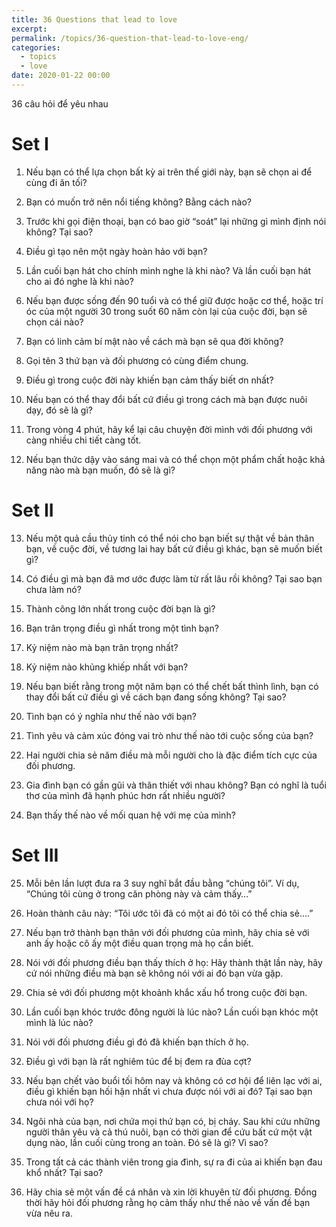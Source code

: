 ```yaml
---
title: 36 Questions that lead to love
excerpt: 
permalink: /topics/36-question-that-lead-to-love-eng/
categories:
  - topics
  - love
date: 2020-01-22 00:00
---
```


36 câu hỏi để yêu nhau

# Set I

1. Nếu bạn có thể lựa chọn bất kỳ ai trên thế giới này, bạn sẽ chọn ai để cùng đi ăn tối?

2. Bạn có muốn trở nên nổi tiếng không? Bằng cách nào?

3. Trước khi gọi điện thoại, bạn có bao giờ “soát” lại những gì mình định nói không? Tại sao?

4. Điều gì tạo nên một ngày hoàn hảo với bạn?

5. Lần cuối bạn hát cho chính mình nghe là khi nào? Và lần cuối bạn hát cho ai đó nghe là khi nào?

6. Nếu bạn được sống đến 90 tuổi và có thể giữ được hoặc cơ thể, hoặc trí óc của một người 30 trong suốt 60 năm còn lại của cuộc đời, bạn sẽ chọn cái nào?

7. Bạn có linh cảm bí mật nào về cách mà bạn sẽ qua đời không? 

8. Gọi tên 3 thứ bạn và đối phương có cùng điểm chung.

9. Điều gì trong cuộc đời này khiến bạn cảm thấy biết ơn nhất?

10. Nếu bạn có thể thay đổi bất cứ điều gì trong cách mà bạn được nuôi dạy, đó sẽ là gì?

11. Trong vòng 4 phút, hãy kể lại câu chuyện đời mình với đối phương với càng nhiều chi tiết càng tốt.

12. Nếu bạn thức dậy vào sáng mai và có thể chọn một phẩm chất hoặc khả năng nào mà bạn muốn, đó sẽ là gì?

# Set II

13. Nếu một quả cầu thủy tinh có thể nói cho bạn biết sự thật về bản thân bạn, về cuộc đời, về tương lai hay bất cứ điều gì khác, bạn sẽ muốn biết gì?

14. Có điều gì mà bạn đã mơ ước được làm từ rất lâu rồi không? Tại sao bạn chưa làm nó?

15. Thành công lớn nhất trong cuộc đời bạn là gì?

16. Bạn trân trọng điều gì nhất trong một tình bạn?

17. Kỷ niệm nào mà bạn trân trọng nhất?

18. Kỷ niệm nào khủng khiếp nhất với bạn?

19. Nếu bạn biết rằng trong một năm bạn có thể chết bất thình lình, bạn có thay đổi bất cứ điều gì về cách bạn đang sống không? Tại sao?

20. Tình bạn có ý nghĩa như thế nào với bạn?

21. Tình yêu và cảm xúc đóng vai trò như thế nào tới cuộc sống của bạn?

22. Hai người chia sẻ năm điều mà mỗi người cho là đặc điểm tích cực của đối phương.

23. Gia đình bạn có gần gũi và thân thiết với nhau không? Bạn có nghĩ là tuổi thơ của mình đã hạnh phúc hơn rất nhiều người?

24. Bạn thấy thế nào về mối quan hệ với mẹ của mình?

# Set III

25. Mỗi bên lần lượt đưa ra 3 suy nghĩ bắt đầu bằng “chúng tôi”. Ví dụ, “Chúng tôi cùng ở trong căn phòng này và cảm thấy…”

26. Hoàn thành câu này: “Tôi ước tôi đã có một ai đó tôi có thể chia sẻ….” 

27. Nếu bạn trở thành bạn thân với đối phương của mình, hãy chia sẻ với anh ấy hoặc cô ấy một điều quan trọng mà họ cần biết.

28. Nói với đối phương điều bạn thấy thích ở họ: Hãy thành thật lần này, hãy cứ nói những điều mà bạn sẽ không nói với ai đó bạn vừa gặp.

29. Chia sẻ với đối phương một khoảnh khắc xấu hổ trong cuộc đời bạn.

30. Lần cuối bạn khóc trước đông người là lúc nào? Lần cuối bạn khóc một mình là lúc nào?

31. Nói với đối phương điều gì đó đã khiến bạn thích ở họ.

32. Điều gì với bạn là rất nghiêm túc để bị đem ra đùa cợt?

33. Nếu bạn chết vào buổi tối hôm nay và không có cơ hội để liên lạc với ai, điều gì khiến bạn hối hận nhất vì chưa được nói với ai đó? Tại sao bạn chưa nói với họ?

34. Ngôi nhà của bạn, nơi chứa mọi thứ bạn có, bị cháy. Sau khi cứu những người thân yêu và cả thú nuôi, bạn có thời gian để cứu bất cứ một vật dụng nào, lần cuối cùng trong an toàn. Đó sẽ là gì? Vì sao?

35. Trong tất cả các thành viên trong gia đình, sự ra đi của ai khiến bạn đau khổ nhất? Tại sao?

36. Hãy chia sẻ một vấn đề cá nhân và xin lời khuyên từ đối phương. Đồng thời hãy hỏi đối phương rằng họ cảm thấy như thế nào về vấn đề bạn vừa nêu ra.  